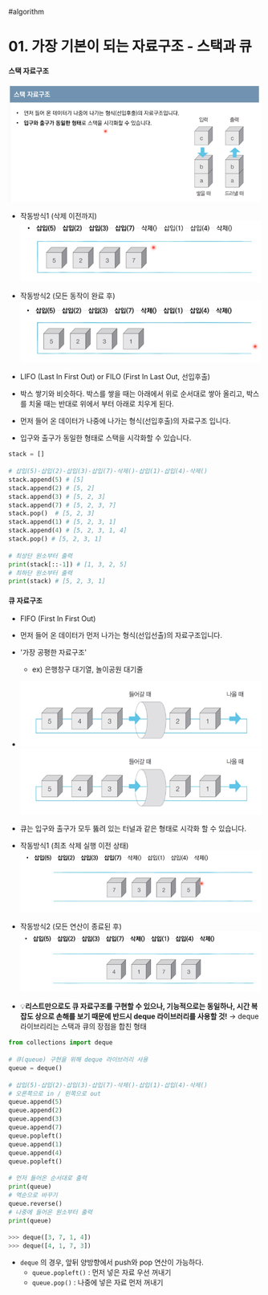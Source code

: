#algorithm 

# 01. 가장 기본이 되는 자료구조 - 스택과 큐

#### 스택 자료구조

![stack-img](./assets/stack-img.png)

- 작동방식1 (삭제 이전까지)
![](assets/Pasted%20image%2020230214150508.png)

- 작동방식2 (모든 동작이 완료 후)
![](assets/Pasted%20image%2020230214150523.png)

- LIFO (Last In First Out) or FILO (First In Last Out, 선입후출)
- 박스 쌓기와 비슷하다. 박스를 쌓을 때는 아래에서 위로 순서대로 쌓아 올리고, 박스를 치울 때는 반대로 위에서 부터 아래로 치우게 된다.
- 먼저 들어 온 데이터가 나중에 나가는 형식(선입후출)의 자료구조 입니다. 
- 입구와 출구가 동일한 형태로 스택을 시각화할 수 있습니다. 

```python
stack = []

# 삽입(5)-삽입(2)-삽입(3)-삽입(7)-삭제()-삽입(1)-삽입(4)-삭제() 
stack.append(5) # [5]
stack.append(2) # [5, 2]
stack.append(3) # [5, 2, 3]
stack.append(7) # [5, 2, 3, 7]
stack.pop()  # [5, 2, 3]
stack.append(1) # [5, 2, 3, 1]
stack.append(4) # [5, 2, 3, 1, 4]
stack.pop() # [5, 2, 3, 1]

# 최상단 원소부터 출력
print(stack[::-1]) # [1, 3, 2, 5]
# 최하단 원소부터 출력
print(stack) # [5, 2, 3, 1]

```



#### 큐 자료구조

-  FIFO (First In First Out)
-  먼저 들어 온 데이터가 먼저 나가는 형식(선입선출)의 자료구조입니다.
-  '가장 공평한 자료구조'
   -  ex) 은행창구 대기열, 놀이공원 대기줄
- ![](assets/Pasted%20image%2020230214114210.png)
![](assets/Pasted%20image%2020230214114210.png)
-  큐는 입구와 출구가 모두 뚫려 있는 터널과 같은 형태로 시각화 할 수 있습니다. 

- 작동방식1 (최초 삭제 실행 이전 상태)
![](assets/Pasted%20image%2020230214150939.png)

- 작동방식2 (모든 연산이 종료된 후)
![](assets/Pasted%20image%2020230214151025.png)


- 💡**리스트만으로도 큐 자료구조를 구현할 수 있으나, 기능적으로는 동일하나, 시간 복잡도 상으로 손해를 보기 때문에 반드시 deque 라이브러리를 사용할 것!**
	→ deque 라이브리리는 스택과 큐의 장점을 합친 형태
```python
from collections import deque

# 큐(queue) 구현을 위해 deque 라이브러리 사용
queue = deque()

# 삽입(5)-삽입(2)-삽입(3)-삽입(7)-삭제()-삽입(1)-삽입(4)-삭제()
# 오른쪽으로 in / 왼쪽으로 out
queue.append(5)
queue.append(2)
queue.append(3)
queue.append(7)
queue.popleft()
queue.append(1)
queue.append(4)
queue.popleft()

# 먼저 들어온 순서대로 출력
print(queue)
# 역순으로 바꾸기
queue.reverse()
# 나중에 들어온 원소부터 출력
print(queue)

>>> deque([3, 7, 1, 4])
>>> deque([4, 1, 7, 3])
```

- `deque` 의 경우, 앞뒤 양방향에서 push와 pop 연산이 가능하다.
  - `queue.popleft()` : 먼저 넣은 자료 우선 꺼내기
  -  `queue.pop()` : 나중에 넣은 자료 먼저 꺼내기
